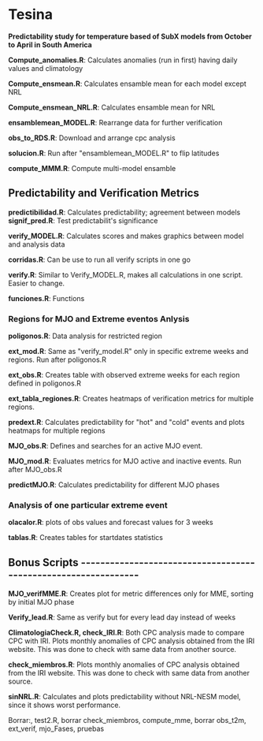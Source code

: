 # Tesina

__Predictability study for temperature based of SubX models from October to April in South America__

**Compute_anomalies.R**: Calculates anomalies (run in first) having daily values and climatology 

**Compute_ensmean.R**: Calculates ensamble mean for each model except NRL

**Compute_ensmean_NRL.R**: Calculates ensamble mean for NRL 

**ensamblemean_MODEL.R**: Rearrange data for further verification

**obs_to_RDS.R**: Download and arrange cpc analysis

**solucion.R**: Run after "ensamblemean_MODEL.R" to flip latitudes 

**compute_MMM.R**: Compute multi-model ensamble

## Predictability and Verification Metrics

**predictibilidad.R**: Calculates predictability; agreement between models
**signif_pred.R**: Test predictabilit's significance 

**verify_MODEL.R**: Calculates scores and makes graphics between model and analysis data 

**corridas.R**: Can be use to run all verify scripts in one go

**verify.R**: Similar to Verify_MODEL.R, makes all calculations in one script. Easier to change.


**funciones.R**: Functions 

### Regions for MJO and Extreme eventos Anlysis 
**poligonos.R**: Data analysis for restricted region 

**ext_mod.R**: Same as "verify_model.R" only in specific extreme weeks and regions. Run after poligonos.R

**ext_obs.R**: Creates table with observed extreme weeks for each region defined in poligonos.R 

**ext_tabla_regiones.R**: Creates heatmaps of verification metrics for multiple regions.

**predext.R**: Calculates predictability for "hot" and "cold" events and plots heatmaps for multiple regions

**MJO_obs.R**: Defines and searches for an active MJO event.

**MJO_mod.R**: Evaluates metrics for MJO active and inactive events. Run after MJO_obs.R

**predictMJO.R**: Calculates predictability for different MJO phases

### Analysis of one particular extreme event
**olacalor.R**: plots of obs values and forecast values for 3 weeks 

**tablas.R**: Creates tables for startdates statistics

## Bonus Scripts ---------------------------------------------------------------

**MJO_verifMME.R**: Creates plot for metric differences only for MME, sorting by initial MJO phase

**Verify_lead.R**: Same as verify but for every lead day instead of weeks

**ClimatologiaCheck.R, check_IRI.R**: Both CPC analysis made to compare CPC with IRI. Plots monthly anomalies of CPC analysis obtained from the IRI website. This was done to check with same data from another source.

**check_miembros.R**: Plots monthly anomalies of CPC analysis obtained from the IRI website. This was done to check with same data from another source.

**sinNRL.R**: Calculates and plots predictability without NRL-NESM model, since it shows worst performance.  

Borrar:, test2.R, borrar check_miembros, compute_mme, borrar obs_t2m, ext_verif, mjo_Fases,
pruebas
